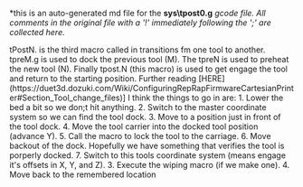 *this is an auto-generated md file for the **sys\tpost0.g**  *gcode file. All comments in the original file with a '!' immediately following the ';' are collected here.*
<summary>tPostN. is the third macro called in transitions fm one tool to another. tpreM.g is used to dock the previous tool (M). The tpreN is used to preheat the new tool (N). Finally tpost.N (this macro) is used to get engage the tool and return to the starting position. 
Further reading [HERE](https://duet3d.dozuki.com/Wiki/ConfiguringRepRapFirmwareCartesianPrinter#Section_Tool_change_files)]  I think the things to go in are:
1. Lower the bed a bit so we don;t hit anything. 
2. Switch to the master coordinate system so we can find the tool dock.
3. Move to a position just in front of the tool dock.
4. Move the tool carrier into the docked tool position (advance Y).
5. Call the macro to lock the tool to the carriage.
6. Move backout of the dock. Hopefully we have something that verifies the tool is porperly docked. 
7. Switch to this tools coordinate system (means engage it's offsets in X, Y, and Z).
3. Execute the wiping macro (if we make one).
4. Move back to the remembered location 
